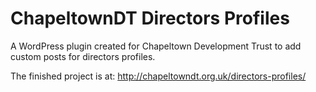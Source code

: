 # ChapeltownDT Directors Profiles

A WordPress plugin created for Chapeltown Development Trust to add custom posts for directors profiles.

The finished project is at: http://chapeltowndt.org.uk/directors-profiles/

